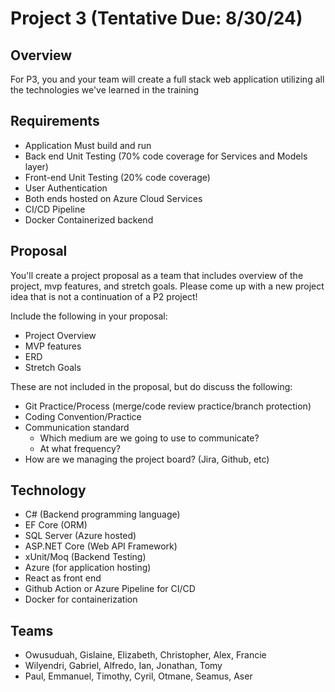 # Project 3 (Tentative Due: 8/30/24)

## Overview

For P3, you and your team will create a full stack web application utilizing all the technologies we've learned in the training

## Requirements

- Application Must build and run
- Back end Unit Testing (70% code coverage for Services and Models layer)
- Front-end Unit Testing (20% code coverage)
- User Authentication 
- Both ends hosted on Azure Cloud Services
- CI/CD Pipeline
- Docker Containerized backend

## Proposal

You'll create a project proposal as a team that includes overview of the project, mvp features, and stretch goals.
Please come up with a new project idea that is not a continuation of a P2 project!

Include the following in your proposal:

- Project Overview
- MVP features
- ERD
- Stretch Goals

These are not included in the proposal, but do discuss the following:

- Git Practice/Process (merge/code review practice/branch protection)
- Coding Convention/Practice
- Communication standard
  - Which medium are we going to use to communicate?
  - At what frequency?
- How are we managing the project board? (Jira, Github, etc)

## Technology

- C# (Backend programming language)
- EF Core (ORM)
- SQL Server (Azure hosted)
- ASP.NET Core (Web API Framework)
- xUnit/Moq (Backend Testing)
- Azure (for application hosting)
- React as front end
- Github Action or Azure Pipeline for CI/CD
- Docker for containerization

## Teams

- Owusuduah, Gislaine, Elizabeth, Christopher, Alex, Francie
- Wilyendri, Gabriel, Alfredo, Ian, Jonathan, Tomy
- Paul, Emmanuel, Timothy, Cyril, Otmane, Seamus, Aser
